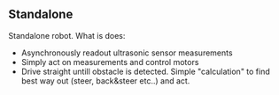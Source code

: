 ## Standalone
Standalone robot. What is does:
- Asynchronously readout ultrasonic sensor measurements
- Simply act on measurements and control motors
- Drive straight untill obstacle is detected. Simple "calculation" to find best way out (steer, back&steer etc..) and act.